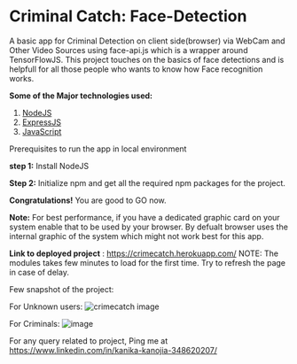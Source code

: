 # Criminal Catch: Face-Detection
A basic app for Criminal Detection on client side(browser) via WebCam and Other Video Sources using face-api.js which is a wrapper around TensorFlowJS. This project touches on the basics of face detections and is helpfull for all those people who wants to know how Face recognition works.

<b>Some of the Major technologies used:</b>
1. <a href="https://nodejs.org/" target="_blank">NodeJS</a>
2. <a href="https://expressjs.com/" target="_blank">ExpressJS</a>
3. <a href="https://javascript.info/" target="_blank">JavaScript</a>


Prerequisites to run the app in local environment

<b>step 1:</b>
Install NodeJS

<b>Step 2:</b>
Initialize npm and get all the required npm packages for the project.

<b>Congratulations!</b> You are good to GO now.

<b>Note:</b>
For best performance, if you have a dedicated graphic card on your system enable that to be used by your browser. By defualt browser uses the internal graphic of the system which might not work best for this app.


<b>Link to deployed project</b> : https://crimecatch.herokuapp.com/
NOTE: The modules takes few minutes to load for the first time. Try to refresh the page in case of delay.

Few snapshot of the project:

For Unknown users:
![crimecatch image](https://user-images.githubusercontent.com/77913500/170885005-a347337c-3f98-4903-8fd4-22f2f2a2e3fe.png)

For Criminals: 
![image](https://user-images.githubusercontent.com/77913500/170885305-8024d7e1-8c11-439a-9a96-d127391d9bbd.png)


For any query related to project, 
Ping me at https://www.linkedin.com/in/kanika-kanojia-348620207/ 
